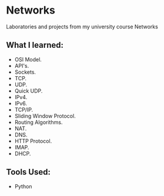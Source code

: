# Networks
Laboratories and projects from my university course Networks

## What I learned:
 - OSI Model.
- API's.
- Sockets.
- TCP.
- UDP.
- Quick UDP.
- IPv4.
- IPv6.
- TCP/IP.
- Sliding Window Protocol.
- Routing Algorithms.
- NAT.
- DNS.
- HTTP Protocol.
- IMAP.
- DHCP.

## Tools Used:
- Python
